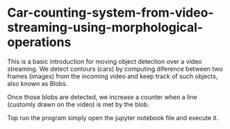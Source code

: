 # Car-counting-system-from-video-streaming-using-morphological-operations

This is a basic introduction for moving object detection over a video streaming. We detect contours (cars) by computing diference between two frames (images) from the incoming video and keep track of such objects, also known as Blobs.

Once those blobs are detected, we increase a counter when a line (customly drawn on the video) is met by the blob.

Top run the program simply open the jupyter notebook file and execute it.
